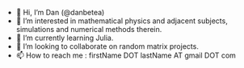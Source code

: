 - 👋 Hi, I’m Dan (@danbetea)
- 👀 I’m interested in mathematical physics and adjacent subjects, simulations and numerical methods therein.
- 🌱 I’m currently learning Julia.
- 💞️ I’m looking to collaborate on random matrix projects.
- 📫 How to reach me : firstName DOT lastName AT gmail DOT com
<!---
danbetea/danbetea is a ✨ special ✨ repository because its `README.md` (this file) appears on your GitHub profile.
You can click the Preview link to take a look at your changes.
--->

